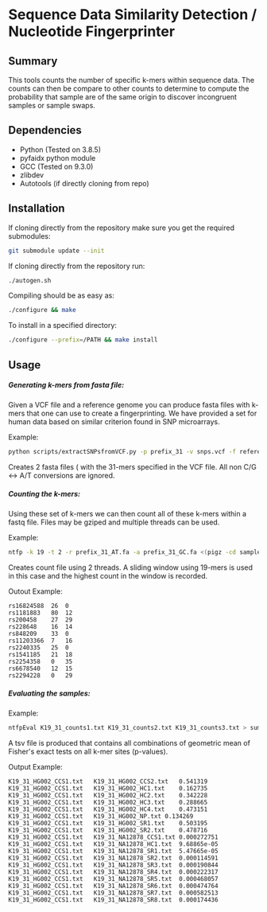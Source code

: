 # Sequence Data Similarity Detection / Nucleotide Fingerprinter
## Summary

This tools counts the number of specific k-mers within sequence data. The counts can then be compare to other counts to determine to compute the probability that sample are of the same origin to discover incongruent samples or sample swaps.

## Dependencies

* Python (Tested on 3.8.5)
* pyfaidx python module
* GCC (Tested on 9.3.0)
* zlibdev
* Autotools (if directly cloning from repo)

## Installation

If cloning directly from the repository make sure you get the required submodules:
```bash
git submodule update --init
```
If cloning directly from the repository run:
```bash
./autogen.sh
```
Compiling should be as easy as:
```bash
./configure && make
```
To install in a specified directory:
```bash
./configure --prefix=/PATH && make install
```

## Usage

##### Generating k-mers from fasta file:

Given a VCF file and a reference genome you can produce fasta files with k-mers that one can use to create a fingerprinting. We have provided a set for human data based on similar criterion found in SNP microarrays.

Example:

```bash
python scripts/extractSNPsfromVCF.py -p prefix_31 -v snps.vcf -f reference.fa -k 31
```

Creates 2 fasta files ( with the 31-mers specified in the VCF file. All non C/G <-> A/T conversions are ignored.

##### Counting the k-mers:

Using these set of k-mers we can then count all of these k-mers within a fastq file. Files may be gziped and multiple threads can be used.

Example:

```bash
ntfp -k 19 -t 2 -r prefix_31_AT.fa -a prefix_31_GC.fa <(pigz -cd sample_part1.fq) <(pigz -cd sample_part2.fq) > K19_31_counts.txt
```

Creates count file using 2 threads. A sliding window using 19-mers is used in this case and the highest count in the window is recorded.

Outout Example:

```
rs16824588	26	0
rs1181883	80	12
rs200458	27	29
rs228648	16	14
rs848209	33	0
rs11203366	7	16
rs2240335	25	0
rs1541185	21	18
rs2254358	0	35
rs6678540	12	15
rs2294228	0	29
```


##### Evaluating the samples:

Example:

```bash
ntfpEval K19_31_counts1.txt K19_31_counts2.txt K19_31_counts3.txt > summary.tsv
```

A tsv file is produced that contains all combinations of geometric mean of Fisher's exact tests on all k-mer sites (p-values).

Output Example:
```
K19_31_HG002_CCS1.txt	K19_31_HG002_CCS2.txt	0.541319
K19_31_HG002_CCS1.txt	K19_31_HG002_HC1.txt	0.162735
K19_31_HG002_CCS1.txt	K19_31_HG002_HC2.txt	0.342228
K19_31_HG002_CCS1.txt	K19_31_HG002_HC3.txt	0.288665
K19_31_HG002_CCS1.txt	K19_31_HG002_HC4.txt	0.473151
K19_31_HG002_CCS1.txt	K19_31_HG002_NP.txt	0.134269
K19_31_HG002_CCS1.txt	K19_31_HG002_SR1.txt	0.503195
K19_31_HG002_CCS1.txt	K19_31_HG002_SR2.txt	0.478716
K19_31_HG002_CCS1.txt	K19_31_NA12878_CCS1.txt	0.000272751
K19_31_HG002_CCS1.txt	K19_31_NA12878_HC1.txt	9.68865e-05
K19_31_HG002_CCS1.txt	K19_31_NA12878_SR1.txt	5.47665e-05
K19_31_HG002_CCS1.txt	K19_31_NA12878_SR2.txt	0.000114591
K19_31_HG002_CCS1.txt	K19_31_NA12878_SR3.txt	0.000190844
K19_31_HG002_CCS1.txt	K19_31_NA12878_SR4.txt	0.000222317
K19_31_HG002_CCS1.txt	K19_31_NA12878_SR5.txt	0.000468057
K19_31_HG002_CCS1.txt	K19_31_NA12878_SR6.txt	0.000474764
K19_31_HG002_CCS1.txt	K19_31_NA12878_SR7.txt	0.000582513
K19_31_HG002_CCS1.txt	K19_31_NA12878_SR8.txt	0.000174436
```


